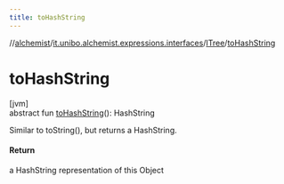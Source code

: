 ```yaml
---
title: toHashString
---
```

//[alchemist](../../../index.html)/[it.unibo.alchemist.expressions.interfaces](../index.html)/[ITree](index.html)/[toHashString](to-hash-string.html)



# toHashString



[jvm]\
abstract fun [toHashString](to-hash-string.html)(): HashString



Similar to toString(), but returns a HashString.



#### Return



a HashString representation of this Object




